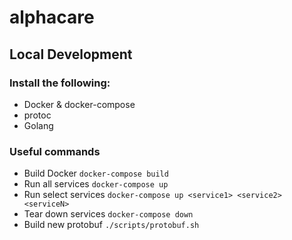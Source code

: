 # alphacare



## Local Development
### Install the following:
- Docker & docker-compose
- protoc
- Golang
### Useful commands
- Build Docker `docker-compose build`
- Run all services `docker-compose up`
- Run select services `docker-compose up <service1> <service2> <serviceN>`
- Tear down services `docker-compose down`
- Build new protobuf `./scripts/protobuf.sh`
